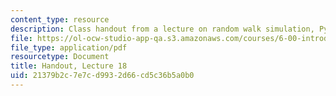 ```yaml
---
content_type: resource
description: Class handout from a lecture on random walk simulation, PyLab, and plotting.
file: https://ol-ocw-studio-app-qa.s3.amazonaws.com/courses/6-00-introduction-to-computer-science-and-programming-fall-2008/21379b2c7e7cd9932d66cd5c36b5a0b0_lec18.pdf
file_type: application/pdf
resourcetype: Document
title: Handout, Lecture 18
uid: 21379b2c-7e7c-d993-2d66-cd5c36b5a0b0
---
```


